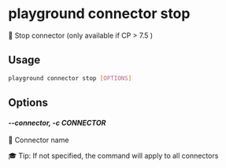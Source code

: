 # playground connector stop

🛑 Stop connector (only available if CP \> 7.5 )

## Usage

```bash
playground connector stop [OPTIONS]
```

## Options

#### *--connector, -c CONNECTOR*

🔗 Connector name  
  
🎓 Tip: If not specified, the command will apply to all connectors


